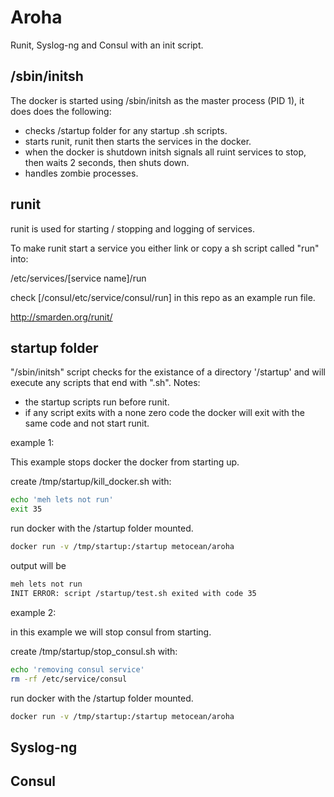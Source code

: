 # Aroha

Runit, Syslog-ng and Consul with an init script.

## /sbin/initsh

The docker is started using /sbin/initsh as the master process (PID 1), it does does the following:

* checks /startup folder for any startup .sh scripts.
* starts runit, runit then starts the services in the docker.
* when the docker is shutdown initsh signals all ruint services to stop, then waits 2 seconds, then shuts down.
* handles zombie processes.

## runit

runit is used for starting / stopping and logging of services.

To make runit start a service you either link or copy a sh script called "run" into:

/etc/services/[service name]/run

check [/consul/etc/service/consul/run] in this repo as an example run file.

http://smarden.org/runit/

## startup folder

"/sbin/initsh" script checks for the existance of a directory '/startup' and will execute any scripts that end with ".sh".
Notes:
* the startup scripts run before runit.
* if any script exits with a none zero code the docker will exit with the same code and not start runit.

example 1:

This example stops docker the docker from starting up.

create /tmp/startup/kill_docker.sh with:
``` bash
echo 'meh lets not run'
exit 35
```
run docker with the /startup folder mounted.
``` bash
docker run -v /tmp/startup:/startup metocean/aroha
```
output will be
``` bash
meh lets not run
INIT ERROR: script /startup/test.sh exited with code 35
```

example 2:

in this example we will stop consul from starting.

create /tmp/startup/stop_consul.sh with:
``` bash
echo 'removing consul service'
rm -rf /etc/service/consul
```
run docker with the /startup folder mounted.
``` bash
docker run -v /tmp/startup:/startup metocean/aroha
```

## Syslog-ng

## Consul
